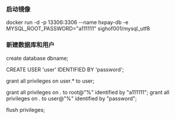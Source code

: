 ### 启动镜像
docker run -d -p 13306:3306 --name hxpay-db -e MYSQL_ROOT_PASSWORD="a111111" sighof001/mysql_utf8

### 新建数据库和用户

create database dbname;

CREATE USER 'user' IDENTIFIED BY 'password';

grant all privileges on user.* to user;

grant all privileges on *.* to root@"%" identified by "a111111";
grant all privileges on *.* to user@"%" identified by "password";

flush privileges;

